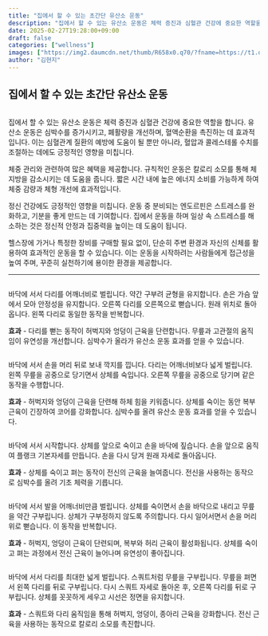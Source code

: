 ```yaml
---
title: "집에서 할 수 있는 초간단 유산소 운동"
description: "집에서 할 수 있는 유산소 운동은 체력 증진과 심혈관 건강에 중요한 역할을 합니다. 유산소 운동은 심박수를 증가시키고, 폐활량을 개선하며, 혈액순환을 촉진하는 데 효과적입니다. 이는 심혈관계 질환의 예방에 도움이 될 뿐만 아니라, 혈압과 콜레스테롤 수치를 조절하는 데에"
date: 2025-02-27T19:28:00+09:00
draft: false
categories: ["wellness"]
images: ["https://img2.daumcdn.net/thumb/R658x0.q70/?fname=https://t1.daumcdn.net/news/202501/13/tenbody/20250113073005297rtdh.jpg", "https://t1.daumcdn.net/news/202501/13/tenbody/20250113073005583rokb.gif", "https://t1.daumcdn.net/news/202501/13/tenbody/20250113073005908pjan.gif", "https://t1.daumcdn.net/news/202501/13/tenbody/20250113073006117hwdx.gif", "https://t1.daumcdn.net/news/202501/13/tenbody/20250113073006334urad.gif"]
author: "김현지"
---
```


<h2 >집에서 할 수 있는 초간단 유산소 운동</h2> <figure ><img src="https://img2.daumcdn.net/thumb/R658x0.q70/?fname=https://t1.daumcdn.net/news/202501/13/tenbody/20250113073005297rtdh.jpg" alt=""/></figure> <p>집에서 할 수 있는 유산소 운동은 체력 증진과 심혈관 건강에 중요한 역할을 합니다. 유산소 운동은 심박수를 증가시키고, 폐활량을 개선하며, 혈액순환을 촉진하는 데 효과적입니다. 이는 심혈관계 질환의 예방에 도움이 될 뿐만 아니라, 혈압과 콜레스테롤 수치를 조절하는 데에도 긍정적인 영향을 미칩니다.</p> <p>체중 관리와 관련하여 많은 혜택을 제공합니다. 규칙적인 운동은 칼로리 소모를 통해 체지방을 감소시키는 데 도움을 줍니다. 짧은 시간 내에 높은 에너지 소비를 가능하게 하여 체중 감량과 체형 개선에 효과적입니다.</p> <p>정신 건강에도 긍정적인 영향을 미칩니다. 운동 중 분비되는 엔도르핀은 스트레스를 완화하고, 기분을 좋게 만드는 데 기여합니다. 집에서 운동을 하며 일상 속 스트레스를 해소하는 것은 정신적 안정과 집중력을 높이는 데 도움이 됩니다.</p> <p>헬스장에 가거나 특정한 장비를 구매할 필요 없이, 단순히 주변 환경과 자신의 신체를 활용하여 효과적인 운동을 할 수 있습니다. 이는 운동을 시작하려는 사람들에게 접근성을 높여 주며, 꾸준히 실천하기에 용이한 환경을 제공합니다.</p> <hr /> <figure ><img src="https://t1.daumcdn.net/news/202501/13/tenbody/20250113073005583rokb.gif" alt=""/></figure> <p>바닥에 서서 다리를 어깨너비로 벌립니다. 약간 구부려 균형을 유지합니다. 손은 가슴 앞에서 모아 안정성을 유지합니다. 오른쪽 다리를 오른쪽으로 뻗습니다. 원래 위치로 돌아옵니다. 왼쪽 다리로 동일한 동작을 반복합니다.</p> <p><strong>효과</strong> - 다리를 뻗는 동작이 허벅지와 엉덩이 근육을 단련합니다. 무릎과 고관절의 움직임이 유연성을 개선합니다. 심박수가 올라가 유산소 운동 효과를 얻을 수 있습니다.</p> <figure ><img src="https://t1.daumcdn.net/news/202501/13/tenbody/20250113073005908pjan.gif" alt=""/></figure> <p>바닥에 서서 손을 머리 뒤로 보내 깍지를 낍니다. 다리는 어깨너비보다 넓게 벌립니다. 왼쪽 무릎을 공중으로 당기면서 상체를 숙입니다. 오른쪽 무릎을 공중으로 당기며 같은 동작을 수행합니다.</p> <p><strong>효과</strong> - 허벅지와 엉덩이 근육을 단련해 하체 힘을 키워줍니다. 상체를 숙이는 동안 복부 근육이 긴장하여 코어를 강화합니다. 심박수를 올려 유산소 운동 효과를 얻을 수 있습니다.</p> <figure ><img src="https://t1.daumcdn.net/news/202501/13/tenbody/20250113073006117hwdx.gif" alt=""/></figure> <p>바닥에 서서 시작합니다. 상체를 앞으로 숙이고 손을 바닥에 짚습니다. 손을 앞으로 움직여 플랭크 기본자세를 만듭니다. 손을 다시 당겨 원래 자세로 돌아옵니다.</p> <p><strong>효과</strong> - 상체를 숙이고 펴는 동작이 전신의 근육을 늘여줍니다. 전신을 사용하는 동작으로 심박수를 올려 기초 체력을 기릅니다.</p> <figure ><img src="https://t1.daumcdn.net/news/202501/13/tenbody/20250113073006334urad.gif" alt=""/></figure> <p>바닥에 서서 발을 어깨너비만큼 벌립니다. 상체를 숙이면서 손을 바닥으로 내리고 무릎을 약간 구부립니다. 상체가 구부정하지 않도록 주의합니다. 다시 일어서면서 손을 머리 위로 뻗습니다. 이 동작을 반복합니다.</p> <p><strong>효과</strong> - 허벅지, 엉덩이 근육이 단련되며, 복부와 허리 근육이 활성화됩니다. 상체를 숙이고 펴는 과정에서 전신 근육이 늘어나며 유연성이 좋아집니다.</p> <figure ><img src="https://t1.daumcdn.net/news/202501/13/tenbody/20250113073006603ufpl.gif" alt=""/></figure> <p>바닥에 서서 다리를 최대한 넓게 벌립니다. 스쿼트처럼 무릎을 구부립니다. 무릎을 펴면서 왼쪽 다리를 뒤로 구부립니다. 다시 스쿼트 자세로 돌아온 후, 오른쪽 다리를 뒤로 구부립니다. 상체를 꼿꼿하게 세우고 시선은 정면을 유지합니다.</p> <p><strong>효과</strong> - 스쿼트와 다리 움직임을 통해 허벅지, 엉덩이, 종아리 근육을 강화합니다. 전신 근육을 사용하는 동작으로 칼로리 소모를 촉진합니다.</p>